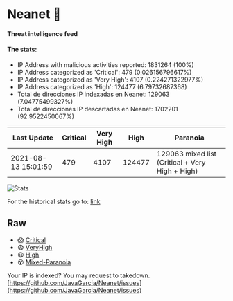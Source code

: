 # Neanet :hocho:
#### Threat intelligence feed
#### The stats:

- IP Address with malicious activities reported: 1831264 (100%)
- IP Address categorized as 'Critical':  479 (0.026156796617%)
- IP Address categorized as 'Very High':  4107 (0.224271322977%)
- IP Address categorized as 'High':  124477 (6.79732687368)
- Total de direcciones IP indexadas en Neanet:  129063 (7.04775499327%)
- Total de direcciones IP descartadas en Neanet:  1702201 (92.9522450067%)

| Last Update | Critical | Very High | High | Paranoia |
| --- | --- | --- | --- | --- |
| 2021-08-13 15:01:59 | 479 | 4107 | 124477 | 129063 mixed list (Critical + Very High + High)|

![Stats](https://docs.google.com/spreadsheets/d/e/2PACX-1vSnaNMIXVabIpDJjufMlzH7poXnshF3mgd8Is1g9ytUEzVsP5my4Trn8f-xkoLLQ38xpL3HtmUexLo6/pubchart?oid=501124687&format=image)

For the historical stats go to: [link](/stats.csv)
## Raw
- :scream: [Critical](https://raw.githubusercontent.com/JavaGarcia/Neanet/master/blacklists/neanet_critical.txt)
- :fearful: [VeryHigh](https://raw.githubusercontent.com/JavaGarcia/Neanet/master/blacklists/neanet_veryHigh.txtt)
- :frowning: [High](https://raw.githubusercontent.com/JavaGarcia/Neanet/master/blacklists/neanet_high.txt)
- :dizzy_face: [Mixed-Paranoia](https://raw.githubusercontent.com/JavaGarcia/Neanet/master/blacklists/neanet_all.txt)


Your IP is indexed? You may request to takedown. [https://github.com/JavaGarcia/Neanet/issues](https://github.com/JavaGarcia/Neanet/issues)




















































































































































































































































































































































































































































































































































































































































































































































































































































































































































































































































































































































































































































































































































































































































































































































































































































































































































































































































































































































































































































































































































































































































































































































































































































































































































































































































































































































































































































































































































































































































































































































































































































































































































































































































































































































































































































































































































































































































































































































































































































































































































































































































































































































































































































































































































































































































































































































































































































































































































































































































































































































































































































































































































































































































































































































































































































































































































































































































































































































































































































































































































































































































































































































































































































































































































































































































































































































































































































































































































































































































































































































































































































































































































































































































































































































































































































































































































































































































































































































































































































































































































































































































































































































